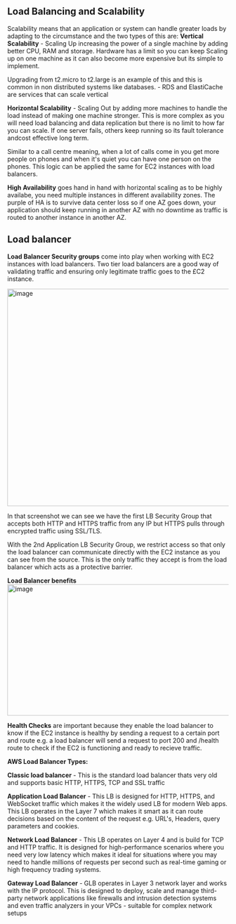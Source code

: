 Load Balancing and Scalability
---

Scalability means that an application or system can handle greater loads by adapting to the circumstance and the two types of this are:
**Vertical Scalability** - Scaling Up increasing the power of a single machine by adding better CPU, RAM and storage. Hardware has a limit so you can keep Scaling up on one machine as it can also become more expensive but
its simple to implement. 

Upgrading from t2.micro to t2.large is an example of this and this is common in non distributed systems like databases. - RDS and ElastiCache are services that can scale vertical

**Horizontal Scalability** - Scaling Out by adding more machines to handle the load instead of making one machine stronger. This is more complex as you will need load balancing and data replication but there is
no limit to how far you can scale. If one server fails, others keep running so its fault tolerance andcost effective long term.

Similar to a call centre meaning, when a lot of calls come in you get more people on phones and when it's quiet you can have one person on the phones. This logic can be applied the same for EC2 instances with load balancers.


**High Availability** goes hand in hand with horizontal scaling as to be highly availabe, you need multiple instances in different availability zones. The purple of HA is to survive data center loss so if one AZ goes down, 
your application should keep running in another AZ with no downtime as traffic is routed to another instance in another AZ.

Load balancer
---

**Load Balancer Security groups**  come into play when working with EC2 instances with load balancers. Two tier load balancers are a good way of validating traffic and ensuring only legitimate traffic goes to the £C2 instance. 

<img width="1606" height="495" alt="image" src="https://github.com/user-attachments/assets/02d0d517-bb48-4da9-b10c-99a545c5b223" />

In that screenshot we can see we have the first LB Security Group that accepts both HTTP and HTTPS traffic from any IP but HTTPS pulls through encrypted traffic using SSL/TLS. 

With the 2nd Application LB Security Group, we restrict access so that only the load balancer can communicate directly with the EC2 instance as you can see from the source. This is the only traffic they accept is from the 
load balancer which acts as a protective barrier.

**Load Balancer benefits**
<img width="562" height="299" alt="image" src="https://github.com/user-attachments/assets/d1649672-fd11-412b-9144-b38023ea06d3" />


**Health Checks** are important because they enable the load balancer to know if the EC2 instance is healthy by sending a request to a certain port and route e.g. a load balancer will send a request to port 200 and /health
route to check if the EC2 is functioning and ready to recieve traffic. 

**AWS Load Balancer Types:**

**Classic load balancer** - This is the standard load balancer thats very old and supports basic HTTP, HTTPS, TCP and SSL traffic

**Application Load Balancer** - This LB is designed for HTTP, HTTPS, and WebSocket traffic which makes it the widely used LB for modern Web apps. This LB operates in the Layer 7 which makes it smart as it can route decisions based on the content of the request e.g. URL's, Headers, query parameters and cookies. 

**Network Load Balancer** - This LB operates on Layer 4 and is build for TCP and HTTP traffic. It is designed for high-performance scenarios where you need very low latency which makes it ideal for situations where you may 
need to handle millions of requests per second such as real-time gaming or high frequency trading systems.

**Gateway Load Balancer** - GLB operates in Layer 3 network layer and works with the IP protocol. This is designed to deploy, scale and manage third-party network applications like firewalls and intrusion detection systems and
even traffic analyzers in your VPCs - suitable for complex network setups


